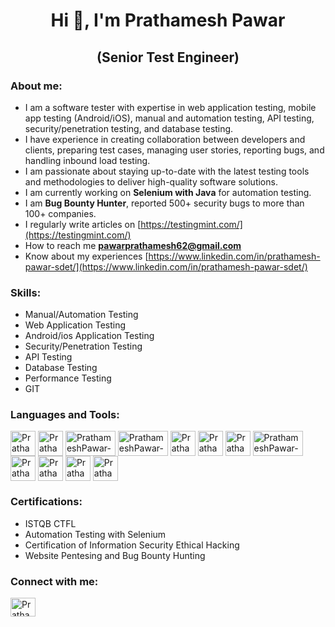 <h1 align="center">Hi 👋, I'm Prathamesh Pawar</h1>
<h2 align="center">(Senior Test Engineer)</h2>

<h3 align="left">About me:</h3>

- I am a software tester with expertise in web application testing, mobile app testing (Android/iOS), manual and automation testing, API testing, security/penetration testing, and database testing.
- I have experience in creating collaboration between developers and clients, preparing test cases, managing user stories, reporting bugs, and handling inbound load testing.
- I am passionate about staying up-to-date with the latest testing tools and methodologies to deliver high-quality software solutions.
- I am currently working on **Selenium with Java** for automation testing.
- I am **Bug Bounty Hunter**, reported 500+ security bugs to more than 100+ companies.
- I regularly write articles on [https://testingmint.com/](https://testingmint.com/)
- How to reach me **pawarprathamesh62@gmail.com**
- Know about my experiences [https://www.linkedin.com/in/prathamesh-pawar-sdet/](https://www.linkedin.com/in/prathamesh-pawar-sdet/)

<h3 align="left">Skills:</h3>

- Manual/Automation Testing
- Web Application Testing
- Android/ios Application Testing
- Security/Penetration Testing
- API Testing
- Database Testing
- Performance Testing
- GIT



<h3 align="left">Languages and Tools:</h3>
<p align="left">
<img align="center" src="https://img.icons8.com/?size=100&id=VOnRj9vGpXV8&format=png&color=000000" alt="PrathameshPawar-SDET" height="40" width="40" />  
<img align="center" src="https://img.icons8.com/?size=100&id=13679&format=png&color=000000" alt="PrathameshPawar-SDET" height="40" width="40" />
<img align="center" src="https://mms.businesswire.com/media/20230322005274/en/761650/23/postman-logo-vert-2018.jpg" alt="PrathameshPawar-SDET" height="40" width="80" />
<img align="center" src="https://jacobriggs.io/tools/app/web/upload/large/3_eedab2dbcde47a63f847af0a612d1f8d.png" alt="PrathameshPawar-SDET" height="40" width="80" />
<img align="center" src="https://encrypted-tbn0.gstatic.com/images?q=tbn:ANd9GcRGAVodsPGOJDpo7FF6UZl_FbIwSCQ2m6ZSMg&s" alt="PrathameshPawar-SDET" height="40" width="40" />
<img align="center" src="https://img.icons8.com/?size=100&id=17842&format=png&color=000000" alt="PrathameshPawar-SDET" height="40" width="40" /> 
<img align="center" src="https://img.icons8.com/?size=100&id=B3VgW5sZRz8U&format=png&color=000000" alt="PrathameshPawar-SDET" height="40" width="40" />
<img align="center" src="https://www.componence.in/jira/images/atlassian-jira-logo-large.png" alt="PrathameshPawar-SDET" height="40" width="80" />
<img align="center" src="https://img.icons8.com/?size=100&id=20906&format=png&color=000000" alt="PrathameshPawar-SDET" height="40" width="40" />
<img align="center" src="https://jmeter.apache.org/images/jmeter_square.svg" alt="PrathameshPawar-SDET" height="40" width="40" />
<img align="center" src="https://img.icons8.com/?size=100&id=v8RpPQUwv0N8&format=png&color=000000" alt="PrathameshPawar-SDET" height="40" width="40" />
<img align="center" src="https://static.javatpoint.com/tutorial/testng/images/testng-tutorial.png" alt="PrathameshPawar-SDET" height="40" width="40" />
  
</p>

<h3 align="left">Certifications:</h3>

  - ISTQB CTFL
  - Automation Testing with Selenium
  - Certification of Information Security Ethical Hacking
  - Website Pentesing and Bug Bounty Hunting 

<h3 align="left">Connect with me:</h3>
<a href="https://www.linkedin.com/in/prathamesh-pawar-sdet/" target="blank"><img align="center" src="https://w7.pngwing.com/pngs/402/997/png-transparent-linkedin-logo-computer-icons-facebook-user-profile-facebook-blue-angle-text-thumbnail.png" alt="PrathameshPawar-SDET" height="30" width="40" /></a>


